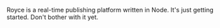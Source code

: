 Royce is a real-time publishing platform written in Node. It's just getting started. Don't bother with it yet.